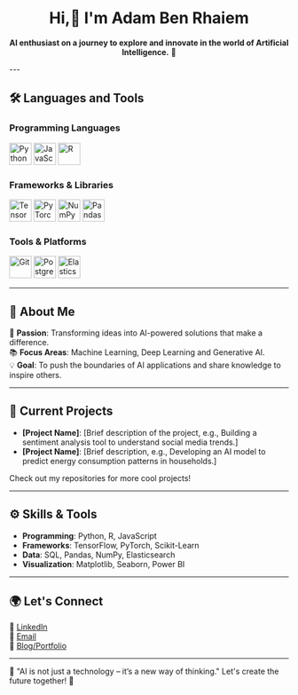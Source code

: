 
  <div align="center">
    
# Hi,👋 I'm Adam Ben Rhaiem 

 **AI enthusiast on a journey to explore and innovate in the world of Artificial Intelligence.** 🚀 
</div>
---

## 🛠️ Languages and Tools  

### Programming Languages  
<img src="https://cdn.jsdelivr.net/gh/devicons/devicon/icons/python/python-original.svg" alt="Python" width="40" height="40"/>  
<img src="https://cdn.jsdelivr.net/gh/devicons/devicon/icons/javascript/javascript-original.svg" alt="JavaScript" width="40" height="40"/>  
<img src="https://cdn.jsdelivr.net/gh/devicons/devicon/icons/r/r-original.svg" alt="R" width="40" height="40"/>  

### Frameworks & Libraries  
<img src="https://cdn.jsdelivr.net/gh/devicons/devicon/icons/tensorflow/tensorflow-original.svg" alt="TensorFlow" width="40" height="40"/>  
<img src="https://cdn.jsdelivr.net/gh/devicons/devicon/icons/pytorch/pytorch-original.svg" alt="PyTorch" width="40" height="40"/>  
<img src="https://cdn.jsdelivr.net/gh/devicons/devicon/icons/numpy/numpy-original.svg" alt="NumPy" width="40" height="40"/>  
<img src="https://cdn.jsdelivr.net/gh/devicons/devicon/icons/pandas/pandas-original.svg" alt="Pandas" width="40" height="40"/>  

### Tools & Platforms  
<img src="https://cdn.jsdelivr.net/gh/devicons/devicon/icons/git/git-original.svg" alt="Git" width="40" height="40"/>  
<img src="https://cdn.jsdelivr.net/gh/devicons/devicon/icons/postgresql/postgresql-original.svg" alt="PostgreSQL" width="40" height="40"/>  
<img src="https://cdn.jsdelivr.net/gh/devicons/devicon/icons/elasticsearch/elasticsearch-original.svg" alt="Elasticsearch" width="40" height="40"/>  

---



## 🌟 About Me  

🔬 **Passion**: Transforming ideas into AI-powered solutions that make a difference.  
📚 **Focus Areas**: Machine Learning, Deep Learning and Generative AI.  
💡 **Goal**: To push the boundaries of AI applications and share knowledge to inspire others.  

---

## 🧠 Current Projects  

- **[Project Name]**: [Brief description of the project, e.g., Building a sentiment analysis tool to understand social media trends.]  
- **[Project Name]**: [Brief description, e.g., Developing an AI model to predict energy consumption patterns in households.]  

Check out my repositories for more cool projects!  

---

## ⚙️ Skills & Tools  

- **Programming**: Python, R, JavaScript  
- **Frameworks**: TensorFlow, PyTorch, Scikit-Learn  
- **Data**: SQL, Pandas, NumPy, Elasticsearch  
- **Visualization**: Matplotlib, Seaborn, Power BI  

---

## 🌍 Let's Connect  

💼 [LinkedIn](https://www.linkedin.com/in/your-profile)  
📧 [Email](mailto:your.email@example.com)  
📝 [Blog/Portfolio](https://yourwebsite.com)  

---

🚀 "AI is not just a technology – it’s a new way of thinking." Let's create the future together! 🌟  

<!---
adam-ben-rhaiem/adam-ben-rhaiem is a ✨ special ✨ repository because its `README.md` (this file) appears on your GitHub profile.
You can click the Preview link to take a look at your changes.
--->
